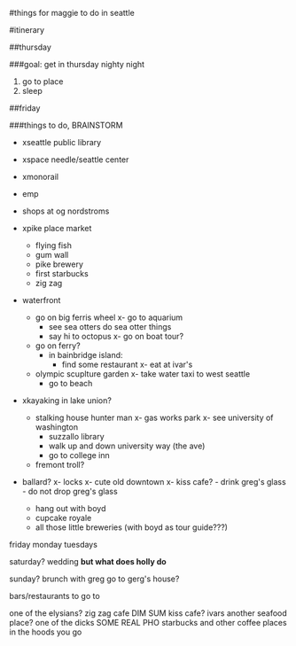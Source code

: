 #things for maggie to do in seattle

#itinerary

##thursday

###goal: get in thursday nighty night

1. go to place
2. sleep

##friday

###things to do, BRAINSTORM  

* xseattle public library  
* xspace needle/seattle center  
* xmonorail  
* emp  
* shops at og nordstroms  


* xpike place market
	- flying fish
	- gum wall
	- pike brewery
	- first starbucks
	- zig zag


* waterfront
	- go on big ferris wheel
	x- go to aquarium
		- see sea otters do sea otter things
		- say hi to octopus
	x- go on boat tour?
	- go on ferry?
		- in bainbridge island:
			- find some restaurant
	x- eat at ivar's
	- olympic scuplture garden
	x- take water taxi to west seattle
		- go to beach


* xkayaking in lake union?
	- stalking house hunter man
	x- gas works park
	x- see university of washington
		- suzzallo library
		- walk up and down university way (the ave)
		- go to college inn
	- fremont troll?

* ballard? 
	x- locks
	x- cute old downtown
	x- kiss cafe?
		- drink greg's glass
		- do not drop greg's glass
	- hang out with boyd
	- cupcake royale
	- all those little breweries (with boyd as tour guide???)


friday
monday
tuesdays

saturday?
wedding
<strong>but what does holly do</strong>

sunday?
brunch with greg
go to gerg's house?





bars/restaurants to go to

one of the elysians?
zig zag cafe
DIM SUM
kiss cafe?
ivars
another seafood place?
one of the dicks
SOME REAL PHO
starbucks
and other coffee places in the hoods you go












